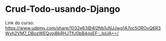 # Crud-Todo-usando-Django

Link do curso: https://www.udemy.com/share/1032e63@4l2Nb1uNJJwg1A7oc5OROvQ6R3Wvh2VM7_DBozWEQvojBkRHJTfU0bB4qsEF-_lpUA==/
